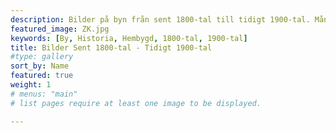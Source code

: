```yaml
---
description: Bilder på byn från sent 1800-tal till tidigt 1900-tal. Många bilder kommer från Oskar Svenssons samlingar. Tusen tack till Jörgen Håkansson(Klättorp 205) för bilderna och bildbeskrivningarna! Klicka på en bild för att se bildtext.
featured_image: ZK.jpg
keywords: [By, Historia, Hembygd, 1800-tal, 1900-tal]
title: Bilder Sent 1800-tal - Tidigt 1900-tal
#type: gallery
sort_by: Name
featured: true
weight: 1
# menus: "main"
# list pages require at least one image to be displayed.

---
```

